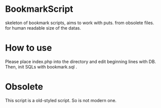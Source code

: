 # BookmarkScript
skeleton of bookmark scripts, aims to work with puts. from obsolete files.
for human readable size of the datas.

# How to use
Please place index.php into the directory and edit beginning lines with DB.
Then, init SQLs with bookmark.sql .

# Obsolete
This script is a old-styled script. So is not modern one.

